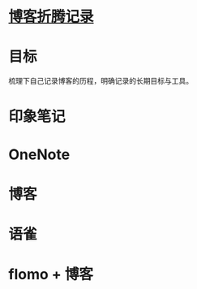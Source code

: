 # [博客折腾记录](https://github.com/zzy131250/gitblog/issues/6)

# 目标
梳理下自己记录博客的历程，明确记录的长期目标与工具。

# 印象笔记
# OneNote
# 博客
# 语雀
# flomo + 博客